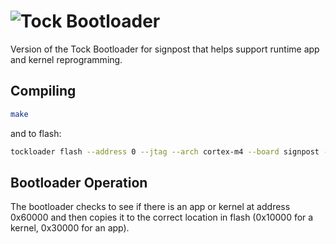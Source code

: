# ![Tock Bootloader](http://www.tockos.org/assets/img/tockbootloader.svg "Tockbootloader Logo")

Version of the Tock Bootloader for signpost that helps support runtime app and
kernel reprogramming.


Compiling
---------

```bash
make
```

and to flash:

```bash
tockloader flash --address 0 --jtag --arch cortex-m4 --board signpost --jtag-device ATSAM4LC8C build/signpost_bootloader.bin
```

Bootloader Operation
--------------------

The bootloader checks to see if there is an app or kernel at address 0x60000
and then copies it to the correct location in flash (0x10000 for a kernel,
0x30000 for an app).
